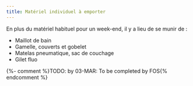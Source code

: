 ```yaml
---
title: Matériel individuel à emporter
---
```

En plus du matériel habituel pour un week-end, il y a lieu de se munir de :

- Maillot de bain
- Gamelle, couverts et gobelet
- Matelas pneumatique, sac de couchage
- Gilet fluo

{%- comment %}TODO: by 03-MAR: To be completed by FOS{% endcomment %}
